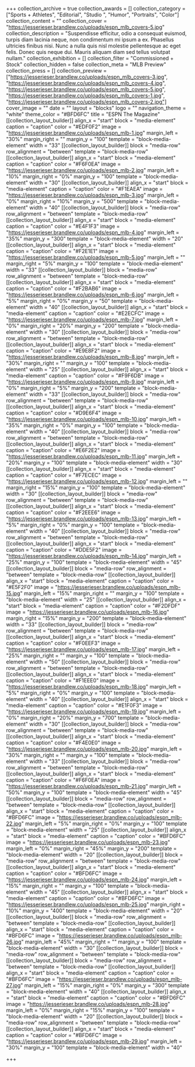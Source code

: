 +++
collection_archive = true
collection_awards = []
collection_category = ["Sports + Athletes", "Editorial", "Studio ", "Humor", "Portraits", "Color"]
collection_content = ""
collection_cover = "https://jesserieser.brandlew.co/uploads/espn_mlb_covers-5.jpg"
collection_description = "Suspendisse efficitur, odio a consequat euismod, turpis diam lacinia neque, non condimentum mi ipsum a ex. Phasellus ultricies finibus nisi. Nunc a nulla quis nisl molestie pellentesque ac eget felis. Donec quis neque dui. Mauris aliquam diam sed tellus volutpat nullam."
collection_exhibition = []
collection_filter = "Commissioned + Stock"
collection_hidden = false
collection_meta = "MLB Preview"
collection_press = []
collection_preview = ["https://jesserieser.brandlew.co/uploads/espn_mlb_covers-3.jpg", "https://jesserieser.brandlew.co/uploads/espn_mlb_covers-4.jpg", "https://jesserieser.brandlew.co/uploads/espn_mlb_covers-5.jpg", "https://jesserieser.brandlew.co/uploads/espn_mlb_covers-1.jpg", "https://jesserieser.brandlew.co/uploads/espn_mlb_covers-2.jpg"]
cover_image = ""
date = ""
layout = "blocks"
logo = ""
navigation_theme = "white"
theme_color = "#BFD6FC"
title = "ESPN The Magazine"
[[collection_layout_builder]]
align_x = "start"
block = "media-element"
caption = "caption"
color = "#EDF0F2"
image = "https://jesserieser.brandlew.co/uploads/espn_mlb-1.jpg"
margin_left = "30%"
margin_right = ""
margin_y = "100"
template = "block-media-element"
width = "33"
[[collection_layout_builder]]
block = "media-row"
row_alignment = "between"
template = "block-media-row"
[[collection_layout_builder]]
align_x = "start"
block = "media-element"
caption = "caption"
color = "#F6F0EA"
image = "https://jesserieser.brandlew.co/uploads/espn_mlb-2.jpg"
margin_left = "10%"
margin_right = "0%"
margin_y = "100"
template = "block-media-element"
width = "30"
[[collection_layout_builder]]
align_x = "start"
block = "media-element"
caption = "caption"
color = "#F1EAEA"
image = "https://jesserieser.brandlew.co/uploads/espn_mlb-3.jpg"
margin_left = "0%"
margin_right = "10%"
margin_y = "500"
template = "block-media-element"
width = "40"
[[collection_layout_builder]]
block = "media-row"
row_alignment = "between"
template = "block-media-row"
[[collection_layout_builder]]
align_x = "start"
block = "media-element"
caption = "caption"
color = "#E4F1F3"
image = "https://jesserieser.brandlew.co/uploads/espn_mlb-4.jpg"
margin_left = "35%"
margin_y = "300"
template = "block-media-element"
width = "20"
[[collection_layout_builder]]
align_x = "start"
block = "media-element"
caption = "caption"
color = "#F2E1E1"
image = "https://jesserieser.brandlew.co/uploads/espn_mlb-5.jpg"
margin_left = ""
margin_right = "5%"
margin_y = "100"
template = "block-media-element"
width = "33"
[[collection_layout_builder]]
block = "media-row"
row_alignment = "between"
template = "block-media-row"
[[collection_layout_builder]]
align_x = "start"
block = "media-element"
caption = "caption"
color = "#F2BAB6"
image = "https://jesserieser.brandlew.co/uploads/espn_mlb-6.jpg"
margin_left = "5%"
margin_right = "0%"
margin_y = "50"
template = "block-media-element"
width = "40"
[[collection_layout_builder]]
align_x = "start"
block = "media-element"
caption = "caption"
color = "#E2ECFC"
image = "https://jesserieser.brandlew.co/uploads/espn_mlb-7.jpg"
margin_left = "0%"
margin_right = "20%"
margin_y = "200"
template = "block-media-element"
width = "30"
[[collection_layout_builder]]
block = "media-row"
row_alignment = "between"
template = "block-media-row"
[[collection_layout_builder]]
align_x = "start"
block = "media-element"
caption = "caption"
color = "#E9E8F2"
image = "https://jesserieser.brandlew.co/uploads/espn_mlb-8.jpg"
margin_left = "30%"
margin_right = ""
margin_y = "100"
template = "block-media-element"
width = "25"
[[collection_layout_builder]]
align_x = "start"
block = "media-element"
caption = "caption"
color = "#F9F6DB"
image = "https://jesserieser.brandlew.co/uploads/espn_mlb-9.jpg"
margin_left = "0%"
margin_right = "5%"
margin_y = "200"
template = "block-media-element"
width = "33"
[[collection_layout_builder]]
block = "media-row"
row_alignment = "between"
template = "block-media-row"
[[collection_layout_builder]]
align_x = "start"
block = "media-element"
caption = "caption"
color = "#D9E6F4"
image = "https://jesserieser.brandlew.co/uploads/espn_mlb-10.jpg"
margin_left = "35%"
margin_right = "0%"
margin_y = "100"
template = "block-media-element"
width = "40"
[[collection_layout_builder]]
block = "media-row"
row_alignment = "between"
template = "block-media-row"
[[collection_layout_builder]]
align_x = "start"
block = "media-element"
caption = "caption"
color = "#E6F2E2"
image = "https://jesserieser.brandlew.co/uploads/espn_mlb-11.jpg"
margin_left = "20%"
margin_y = "100"
template = "block-media-element"
width = "30"
[[collection_layout_builder]]
align_x = "start"
block = "media-element"
caption = "caption"
color = "#F7ECEC"
image = "https://jesserieser.brandlew.co/uploads/espn_mlb-12.jpg"
margin_left = ""
margin_right = "15%"
margin_y = "100"
template = "block-media-element"
width = "30"
[[collection_layout_builder]]
block = "media-row"
row_alignment = "between"
template = "block-media-row"
[[collection_layout_builder]]
align_x = "start"
block = "media-element"
caption = "caption"
color = "#F2EEE6"
image = "https://jesserieser.brandlew.co/uploads/espn_mlb-13.jpg"
margin_left = "5%"
margin_right = "0%"
margin_y = "100"
template = "block-media-element"
width = "40"
[[collection_layout_builder]]
block = "media-row"
row_alignment = "between"
template = "block-media-row"
[[collection_layout_builder]]
align_x = "start"
block = "media-element"
caption = "caption"
color = "#DDE5F2"
image = "https://jesserieser.brandlew.co/uploads/espn_mlb-14.jpg"
margin_left = "25%"
margin_y = "100"
template = "block-media-element"
width = "45"
[[collection_layout_builder]]
block = "media-row"
row_alignment = "between"
template = "block-media-row"
[[collection_layout_builder]]
align_x = "start"
block = "media-element"
caption = "caption"
color = "#E5F2F0"
image = "https://jesserieser.brandlew.co/uploads/espn_mlb-15.jpg"
margin_left = "15%"
margin_right = ""
margin_y = "100"
template = "block-media-element"
width = "25"
[[collection_layout_builder]]
align_x = "start"
block = "media-element"
caption = "caption"
color = "#F2DFDF"
image = "https://jesserieser.brandlew.co/uploads/espn_mlb-16.jpg"
margin_right = "15%"
margin_y = "200"
template = "block-media-element"
width = "33"
[[collection_layout_builder]]
block = "media-row"
row_alignment = "between"
template = "block-media-row"
[[collection_layout_builder]]
align_x = "start"
block = "media-element"
caption = "caption"
color = "#F0EEF3"
image = "https://jesserieser.brandlew.co/uploads/espn_mlb-17.jpg"
margin_left = "25%"
margin_right = ""
margin_y = "100"
template = "block-media-element"
width = "50"
[[collection_layout_builder]]
block = "media-row"
row_alignment = "between"
template = "block-media-row"
[[collection_layout_builder]]
align_x = "start"
block = "media-element"
caption = "caption"
color = "#F1EEE0"
image = "https://jesserieser.brandlew.co/uploads/espn_mlb-18.jpg"
margin_left = "5%"
margin_right = "0%"
margin_y = "100"
template = "block-media-element"
width = "40"
[[collection_layout_builder]]
align_x = "start"
block = "media-element"
caption = "caption"
color = "#E1F0F3"
image = "https://jesserieser.brandlew.co/uploads/espn_mlb-19.jpg"
margin_left = "0%"
margin_right = "20%"
margin_y = "700"
template = "block-media-element"
width = "30"
[[collection_layout_builder]]
block = "media-row"
row_alignment = "between"
template = "block-media-row"
[[collection_layout_builder]]
align_x = "start"
block = "media-element"
caption = "caption"
color = "#F4E0E0"
image = "https://jesserieser.brandlew.co/uploads/espn_mlb-20.jpg"
margin_left = "30%"
margin_right = ""
margin_y = "100"
template = "block-media-element"
width = "33"
[[collection_layout_builder]]
block = "media-row"
row_alignment = "between"
template = "block-media-row"
[[collection_layout_builder]]
align_x = "start"
block = "media-element"
caption = "caption"
color = "#F6F0EA"
image = "https://jesserieser.brandlew.co/uploads/espn_mlb-21.jpg"
margin_left = "50%"
margin_y = "100"
template = "block-media-element"
width = "45"
[[collection_layout_builder]]
block = "media-row"
row_alignment = "between"
template = "block-media-row"
[[collection_layout_builder]]
align_x = "start"
block = "media-element"
caption = "caption"
color = "#BFD6FC"
image = "https://jesserieser.brandlew.co/uploads/espn_mlb-22.jpg"
margin_left = "5%"
margin_right = "0%"
margin_y = "100"
template = "block-media-element"
width = "25"
[[collection_layout_builder]]
align_x = "start"
block = "media-element"
caption = "caption"
color = "#BFD6FC"
image = "https://jesserieser.brandlew.co/uploads/espn_mlb-23.jpg"
margin_left = "0%"
margin_right = "45%"
margin_y = "200"
template = "block-media-element"
width = "20"
[[collection_layout_builder]]
block = "media-row"
row_alignment = "between"
template = "block-media-row"
[[collection_layout_builder]]
align_x = "start"
block = "media-element"
caption = "caption"
color = "#BFD6FC"
image = "https://jesserieser.brandlew.co/uploads/espn_mlb-24.jpg"
margin_left = "15%"
margin_right = ""
margin_y = "100"
template = "block-media-element"
width = "45"
[[collection_layout_builder]]
align_x = "start"
block = "media-element"
caption = "caption"
color = "#BFD6FC"
image = "https://jesserieser.brandlew.co/uploads/espn_mlb-25.jpg"
margin_right = "10%"
margin_y = "400"
template = "block-media-element"
width = "20"
[[collection_layout_builder]]
block = "media-row"
row_alignment = "between"
template = "block-media-row"
[[collection_layout_builder]]
align_x = "start"
block = "media-element"
caption = "caption"
color = "#BFD6FC"
image = "https://jesserieser.brandlew.co/uploads/espn_mlb-26.jpg"
margin_left = "45%"
margin_right = ""
margin_y = "100"
template = "block-media-element"
width = "30"
[[collection_layout_builder]]
block = "media-row"
row_alignment = "between"
template = "block-media-row"
[[collection_layout_builder]]
block = "media-row"
row_alignment = "between"
template = "block-media-row"
[[collection_layout_builder]]
align_x = "start"
block = "media-element"
caption = "caption"
color = "#BFD6FC"
image = "https://jesserieser.brandlew.co/uploads/espn_mlb-27.jpg"
margin_left = "15%"
margin_right = "0%"
margin_y = "300"
template = "block-media-element"
width = "40"
[[collection_layout_builder]]
align_x = "start"
block = "media-element"
caption = "caption"
color = "#BFD6FC"
image = "https://jesserieser.brandlew.co/uploads/espn_mlb-28.jpg"
margin_left = "0%"
margin_right = "15%"
margin_y = "100"
template = "block-media-element"
width = "20"
[[collection_layout_builder]]
block = "media-row"
row_alignment = "between"
template = "block-media-row"
[[collection_layout_builder]]
align_x = "start"
block = "media-element"
caption = "caption"
color = "#BFD6FC"
image = "https://jesserieser.brandlew.co/uploads/espn_mlb-29.jpg"
margin_left = "30%"
margin_y = "100"
template = "block-media-element"
width = "40"

+++
